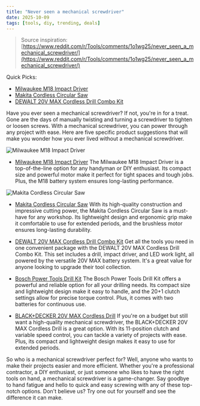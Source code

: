 ```yaml
---
title: "Never seen a mechanical screwdriver"
date: 2025-10-09
tags: [tools, diy, trending, deals]
---
```


> Source inspiration: [https://www.reddit.com/r/Tools/comments/1o1wg25/never_seen_a_mechanical_screwdriver/](https://www.reddit.com/r/Tools/comments/1o1wg25/never_seen_a_mechanical_screwdriver/)

Quick Picks:
- [Milwaukee M18 Impact Driver](https://www.amazon.com/s?k=Milwaukee%20M18%20Impact%20Driver&tag=practo-20)
- [Makita Cordless Circular Saw](https://www.amazon.com/s?k=Makita%20Cordless%20Circular%20Saw&tag=practo-20)
- [DEWALT 20V MAX Cordless Drill Combo Kit](https://www.amazon.com/s?k=DEWALT%2020V%20MAX%20Cordless%20Drill%20Combo%20Kit&tag=practo-20)

Have you ever seen a mechanical screwdriver? If not, you're in for a treat. Gone are the days of manually twisting and turning a screwdriver to tighten or loosen screws. With a mechanical screwdriver, you can power through any project with ease. Here are five specific product suggestions that will make you wonder how you ever lived without a mechanical screwdriver.

![Milwaukee M18 Impact Driver](https://placehold.co/800x600/1abc9c/white?text=Milwaukee%20M18%20Impact%20Driver)
- [Milwaukee M18 Impact Driver](https://www.amazon.com/s?k=Milwaukee%20M18%20Impact%20Driver&tag=practo-20)
The Milwaukee M18 Impact Driver is a top-of-the-line option for any handyman or DIY enthusiast. Its compact size and powerful motor make it perfect for tight spaces and tough jobs. Plus, the M18 battery system ensures long-lasting performance.

![Makita Cordless Circular Saw](https://placehold.co/800x600/2ecc71/white?text=Makita%20Cordless%20Circular%20Saw)
- [Makita Cordless Circular Saw](https://www.amazon.com/s?k=Makita%20Cordless%20Circular%20Saw&tag=practo-20)
With its high-quality construction and impressive cutting power, the Makita Cordless Circular Saw is a must-have for any workshop. Its lightweight design and ergonomic grip make it comfortable to use for extended periods, and the brushless motor ensures long-lasting durability.

- [DEWALT 20V MAX Cordless Drill Combo Kit](https://www.amazon.com/s?k=DEWALT%2020V%20MAX%20Cordless%20Drill%20Combo%20Kit&tag=practo-20)
Get all the tools you need in one convenient package with the DEWALT 20V MAX Cordless Drill Combo Kit. This set includes a drill, impact driver, and LED work light, all powered by the versatile 20V MAX battery system. It's a great value for anyone looking to upgrade their tool collection.

- [Bosch Power Tools Drill Kit](https://www.amazon.com/s?k=Bosch%20Power%20Tools%20Drill%20Kit&tag=practo-20)
The Bosch Power Tools Drill Kit offers a powerful and reliable option for all your drilling needs. Its compact size and lightweight design make it easy to handle, and the 20+1 clutch settings allow for precise torque control. Plus, it comes with two batteries for continuous use.

- [BLACK+DECKER 20V MAX Cordless Drill](https://www.amazon.com/s?k=BLACK%2BDECKER%2020V%20MAX%20Cordless%20Drill&tag=practo-20)
If you're on a budget but still want a high-quality mechanical screwdriver, the BLACK+DECKER 20V MAX Cordless Drill is a great option. With its 11-position clutch and variable speed control, you can tackle a variety of projects with ease. Plus, its compact and lightweight design makes it easy to use for extended periods.

So who is a mechanical screwdriver perfect for? Well, anyone who wants to make their projects easier and more efficient. Whether you're a professional contractor, a DIY enthusiast, or just someone who likes to have the right tools on hand, a mechanical screwdriver is a game-changer. Say goodbye to hand fatigue and hello to quick and easy screwing with any of these top-notch options. Don't believe us? Try one out for yourself and see the difference it can make.
